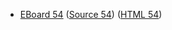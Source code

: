 * [EBoard 54](../eboards/eboard.54.html)
  ([Source 54](../eboards/eboard.54.md))
  ([HTML 54](../eboards/eboard.54.html))
